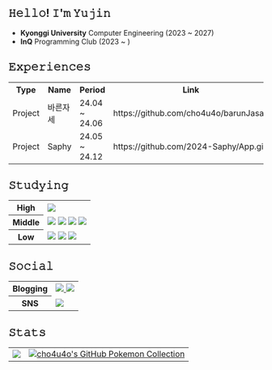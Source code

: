 ## 𝙷𝚎𝚕𝚕𝚘! 𝙸'𝚖 𝚈𝚞𝚓𝚒𝚗  
- **Kyonggi University** Computer Engineering (2023 ~ 2027)
- **InQ** Programming Club (2023 ~ )

## 𝙴𝚡𝚙𝚎𝚛𝚒𝚎𝚗𝚌𝚎𝚜
<table>
  <tr>
    <th>Type</th>
    <th>Name</th>
    <th>Period</th>
    <th>Link</th>
  </tr>
  <tr>
    <td>Project</td>
    <td>바른자세</td>
    <td>24.04 ~ 24.06</td>
    <td>https://github.com/cho4u4o/barunJasae</td>
  </tr>
  <tr>
    <td>Project</td>
    <td>Saphy</td>
    <td>24.05 ~ 24.12</td>
    <td>https://github.com/2024-Saphy/App.git</td>
  </tr>
</table>

## 𝚂𝚝𝚞𝚍𝚢𝚒𝚗𝚐
<table>
  <tr>
    <th>High</th>
    <td><img src="https://img.shields.io/badge/Python-3776AB.svg?&style=for-the-badge&logo=Python&logoColor=white"></td>
  </tr>
  <tr>
    <th>Middle</th>
    <td>
      <img src="https://img.shields.io/badge/Dart-0175C2.svg?&style=for-the-badge&logo=Dart&logoColor=white">
      <img src="https://img.shields.io/badge/Flutter-02569B.svg?&style=for-the-badge&logo=Flutter&logoColor=white">
      <img src="https://img.shields.io/badge/html5-%23E34F26.svg?style=for-the-badge&logo=html5&logoColor=white">
      <img src="https://img.shields.io/badge/css3-%231572B6.svg?style=for-the-badge&logo=css3&logoColor=white">
    </td>
  </tr>
  <tr>
    <th>Low</th>
    <td>
      <img src="https://img.shields.io/badge/React-61dafb.svg?&style=for-the-badge&logo=React&logoColor=black">
      <img src="https://img.shields.io/badge/JavaScript-f7df1e.svg?&style=for-the-badge&logo=JavaScript&logoColor=black">
      <img src="https://img.shields.io/badge/Kotlin-0175C2.svg?&style=for-the-badge&logo=Kotlin&logoColor=black">
    </td>
  </tr>
</table>

## 𝚂𝚘𝚌𝚒𝚊𝚕
<table>
  <tr>
    <th>Blogging</th>
    <td> 
      <a href="https://cho4u4o.notion.site/738b3dbcf4554a9e8cf9c2715dd50378">      
      <img src="https://img.shields.io/badge/Notion-000000.svg?&style=for-the-badge&logo=Notion&logoColor=white">
      </a>
      <a href="https://cho4u4o.tistory.com/">
        <img src="https://img.shields.io/badge/Tistory-000000.svg?&style=for-the-badge&logo=Tistory&logoColor=white">
      </a>
    </td>
  </tr>
  <tr>
    <th>SNS</th>
    <td>
      <a href="https://www.instagram.com/utmusvbe/">
      <img src="https://img.shields.io/badge/Instagram-e4405f.svg?&style=for-the-badge&logo=Instagram&logoColor=white">
      </a>
    </td>
  </tr>
</table>

## 𝚂𝚝𝚊𝚝𝚜

<table>
  <tr>
    <td><img src="https://github-readme-stats.vercel.app/api?username=cho4u4o&show_icons=true&theme=transparent"></td>
    <td>
      <a href="https://github.com/2jun0/github-pokemon-collection">
        <img src="https://gitpokecol.org/pokemons/cho4u4o?face=left" alt="cho4u4o's GitHub Pokemon Collection"/>
      </a>
    </td>
  </tr>
</table>
